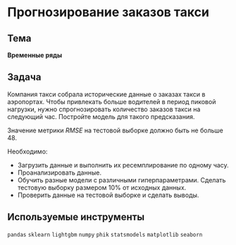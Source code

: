 # Прогнозирование заказов такси

## Тема 

**Временные ряды**

## Задача

Компания такси собрала исторические данные о заказах такси в аэропортах. Чтобы привлекать больше водителей в период пиковой нагрузки, нужно спрогнозировать количество заказов такси на следующий час. Постройте модель для такого предсказания.

Значение метрики *RMSE* на тестовой выборке должно быть не больше 48.

Необходимо:

- Загрузить данные и выполнить их ресемплирование по одному часу.
- Проанализировать данные.
- Обучить разные модели с различными гиперпараметрами. Сделать тестовую выборку размером 10% от исходных данных.
- Проверить данные на тестовой выборке и сделать выводы.

## Используемые инструменты
`pandas` `sklearn` `lightgbm` `numpy` `phik` `statsmodels` `matplotlib` `seaborn` 
